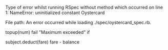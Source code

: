 
Type of error whilst running RSpec without method which occurred on line 1:
NameError:
  uninitialized constant Oystercard



File path:
An error occurred while loading ./spec/oystercard_spec.rb.

topup(num)
fail "Maximum exceeded" if 

subject.deduct(fare) 
fare - balance
